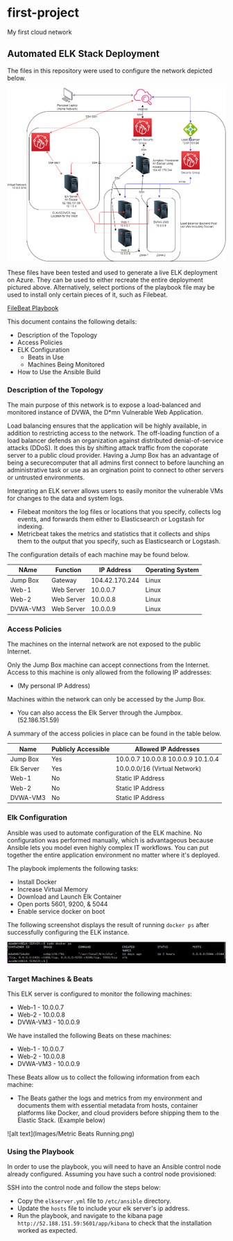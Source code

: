 # first-project
My first cloud network
## Automated ELK Stack Deployment

The files in this repository were used to configure the network depicted below.

![alt text](Images/Elk_stack_HW12_topology.png)

These files have been tested and used to generate a live ELK deployment on Azure. They can be used to either recreate the entire deployment pictured above. Alternatively, select portions of the playbook file may be used to install only certain pieces of it, such as Filebeat.

[FileBeat Playbook](Ansible/filebeat-playbook.yml)

This document contains the following details:
- Description of the Topology
- Access Policies
- ELK Configuration
  - Beats in Use
  - Machines Being Monitored
- How to Use the Ansible Build


### Description of the Topology

The main purpose of this network is to expose a load-balanced and monitored instance of DVWA, the D*mn Vulnerable Web Application.

Load balancing ensures that the application will be highly available, in addition to restricting access to the network. The off-loading function of a load balancer defends an organization against distributed denial-of-service attacks (DDoS). It does this by shifting attack traffic from the coporate server to a public cloud provider. Having a Jump Box has an advantage of being a securecomputer that all admins first connect to before launching an administrative task or use as an orgination point to connect to other servers or untrusted environments.

Integrating an ELK server allows users to easily monitor the vulnerable VMs for changes to the data and system logs.
- Filebeat monitors the log files or locations that you specify, collects log events, and forwards them either to Elasticsearch or Logstash for indexing.
- Metricbeat takes the metrics and statistics that it collects and ships them to the output that you specify, such as Elasticsearch or Logstash.

The configuration details of each machine may be found below.

| NAme     | Function   | IP Address     | Operating System |
|----------|------------|----------------|------------------|
| Jump Box | Gateway    | 104.42.170.244 | Linux            |
| Web-1    | Web Server | 10.0.0.7       | Linux            |
| Web-2    | Web Server | 10.0.0.8       | Linux            |
| DVWA-VM3 | Web Server | 10.0.0.9       | Linux            |


### Access Policies

The machines on the internal network are not exposed to the public Internet. 

Only the Jump Box machine can accept connections from the Internet. Access to this machine is only allowed from the following IP addresses:
- (My personal IP Address)

Machines within the network can only be accessed by the Jump Box.
- You can also access the Elk Server through the Jumpbox. (52.186.151.59)

A summary of the access policies in place can be found in the table below.

| Name       | Publicly Accessible | Allowed IP Addresses                  |
|------------|---------------------|---------------------------------------|
| Jump Box   | Yes                 | 10.0.0.7 10.0.0.8 10.0.0.9 10.1.0.4   |
| Elk Server | Yes                 | 10.0.0.0/16 (Virtual Network)         |
| Web-1      | No                  | Static IP Address                     |
| Web-2      | No                  | Static IP Address                     |
| DVWA-VM3   | No                  | Static IP Address                     |

### Elk Configuration

Ansible was used to automate configuration of the ELK machine. No configuration was performed manually, which is advantageous because Ansible lets you model even highly complex IT workflows. You can put together the entire application environment no matter where it's deployed.

The playbook implements the following tasks:
- Install Docker
- Increase Virtual Memory
- Download and Launch Elk Container
- Open ports 5601, 9200, & 5044
- Enable service docker on boot

The following screenshot displays the result of running `docker ps` after successfully configuring the ELK instance.

![alt text](Images/Docker_ps.PNG)

### Target Machines & Beats
This ELK server is configured to monitor the following machines:
- Web-1 - 10.0.0.7
- Web-2 - 10.0.0.8
- DVWA-VM3 - 10.0.0.9

We have installed the following Beats on these machines:
- Web-1 - 10.0.0.7
- Web-2 - 10.0.0.8
- DVWA-VM3 - 10.0.0.9

These Beats allow us to collect the following information from each machine:
- The Beats gather the logs and metrics from my environment and documents them with essential metadata from hosts, container platforms like Docker, and cloud providers before shipping them to the Elastic Stack. (Example below)

![alt text](Images/Metric Beats Running.png)

### Using the Playbook
In order to use the playbook, you will need to have an Ansible control node already configured. Assuming you have such a control node provisioned: 

SSH into the control node and follow the steps below:
- Copy the `elkserver.yml` file to `/etc/ansible` directory.
- Update the `hosts` file to include your elk server's ip address.
- Run the playbook, and navigate to the kibana page `http://52.188.151.59:5601/app/kibana` to check that the installation worked as expected.
